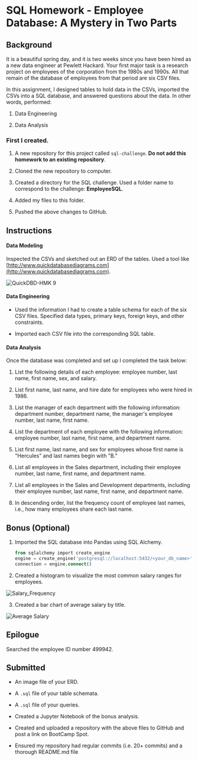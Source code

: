 
# SQL Homework - Employee Database: A Mystery in Two Parts



## Background

It is a beautiful spring day, and it is two weeks since you have been hired as a new data engineer at Pewlett Hackard. Your first major task is a research project on employees of the corporation from the 1980s and 1990s. All that remain of the database of employees from that period are six CSV files.

In this assignment, I designed tables to hold data in the CSVs, imported the CSVs into a SQL database, and answered questions about the data. In other words, performed:

1. Data Engineering

3. Data Analysis


### First I created.

1. A new repository for this project called `sql-challenge`. **Do not add this homework to an existing repository**.

2. Cloned the new repository to computer.

3. Created a directory for the SQL challenge. Used a folder name to correspond to the challenge: **EmployeeSQL**.

4. Added my files to this folder.

5. Pushed the above changes to GitHub.

## Instructions

#### Data Modeling

Inspected the CSVs and sketched out an ERD of the tables. 
Used a tool like [http://www.quickdatabasediagrams.com](http://www.quickdatabasediagrams.com).

![QuickDBD-HMK 9](https://user-images.githubusercontent.com/66078772/95275971-8e4ee980-080f-11eb-9b03-3ffa1892a4d4.png)


#### Data Engineering

* Used the information I had to create a table schema for each of the six CSV files. Specified data types, primary keys, foreign keys, and other constraints.

* Imported each CSV file into the corresponding SQL table. 

#### Data Analysis

Once the database was completed and set up I completed the task below:

1. List the following details of each employee: employee number, last name, first name, sex, and salary.

2. List first name, last name, and hire date for employees who were hired in 1986.

3. List the manager of each department with the following information: department number, department name, the manager's employee number, last name, first name.

4. List the department of each employee with the following information: employee number, last name, first name, and department name.

5. List first name, last name, and sex for employees whose first name is "Hercules" and last names begin with "B."

6. List all employees in the Sales department, including their employee number, last name, first name, and department name.

7. List all employees in the Sales and Development departments, including their employee number, last name, first name, and department name.

8. In descending order, list the frequency count of employee last names, i.e., how many employees share each last name.

## Bonus (Optional)

1. Imported the SQL database into Pandas using SQL Alchemy. 
   ```sql
   from sqlalchemy import create_engine
   engine = create_engine('postgresql://localhost:5432/<your_db_name>')
   connection = engine.connect()
   ```

2. Created a histogram to visualize the most common salary ranges for employees.

![Salary_Frequency](https://user-images.githubusercontent.com/66078772/95275827-32846080-080f-11eb-9797-bfe8b5d87643.png)

3. Created a bar chart of average salary by title.

![Average Salary](https://user-images.githubusercontent.com/66078772/95275897-5ba4f100-080f-11eb-9d72-1187b6d18201.png)

## Epilogue

Searched the employee ID number 499942.

## Submitted 

* An image file of your ERD.

* A `.sql` file of your table schemata.

* A `.sql` file of your queries.

* Created a Jupyter Notebook of the bonus analysis.

* Created and uploaded a repository with the above files to GitHub and post a link on BootCamp Spot.

* Ensured my repository had regular commits (i.e. 20+ commits) and a thorough README.md file


